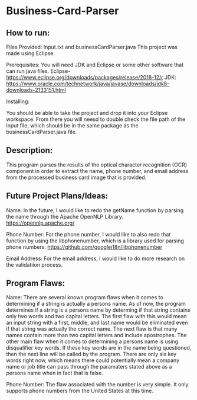 # Business-Card-Parser
 ## How to run:
Files Provided: Input.txt  and  businessCardParser.java 
This project was made using Eclipse. 

Prerequisites: You will need JDK and Eclipse or some other software that can run java files. 
Eclipse- https://www.eclipse.org/downloads/packages/release/2018-12/r
JDK: https://www.oracle.com/technetwork/java/javase/downloads/jdk8-downloads-2133151.html

Installing:

You should be able to take the project and drop it into your Eclipse workspace. From there you will neesd to double check the file path of the input file, which should be in the same package as the businessCardParser.java file.


## Description:
This program parses the results of the optical character recognition (OCR) component in order to extract the name, phone number, and email address from the processed business card image that is provided. 


## Future Project Plans/Ideas:
 Name: In the future, I would like to redo the getName function by parsing the name through the Apache OpenNLP Library.
 https://opennlp.apache.org/
 
Phone Number: For the phone number, I would like to also redo that function by using the libphonenumber, which is a library used for parsing phone numbers.
https://github.com/googlei18n/libphonenumber
 
Email Address: For the email address, I would like to do more research on the validatiion process.
 
 
 
 
## Program Flaws:
Name:
There are several known program flaws when it comes to determining if a string is actually a persons name. As of now, the program determines if a string is a persons name by determing if that string contains only two words and two capital letters. The first flaw with this would mean an input string with a first, middle, and last name would be eliminated even if that string was actually the correct name. The next flaw is that many names contain more than two capital letters and include apostrophes. The other main flaw when it comes to determining a persons name is using disqualifier key words. If these key words are in the name being questioned, then the next line will be called by the program. There are only six key words right now, which means there could potentially mean a company name or job title can pass through the paramaters stated above as a persons name when in fact that is false. 

Phone Number: 
The flaw associated with the number is very simple. It only supports phone numbers from the United States at this time. 







